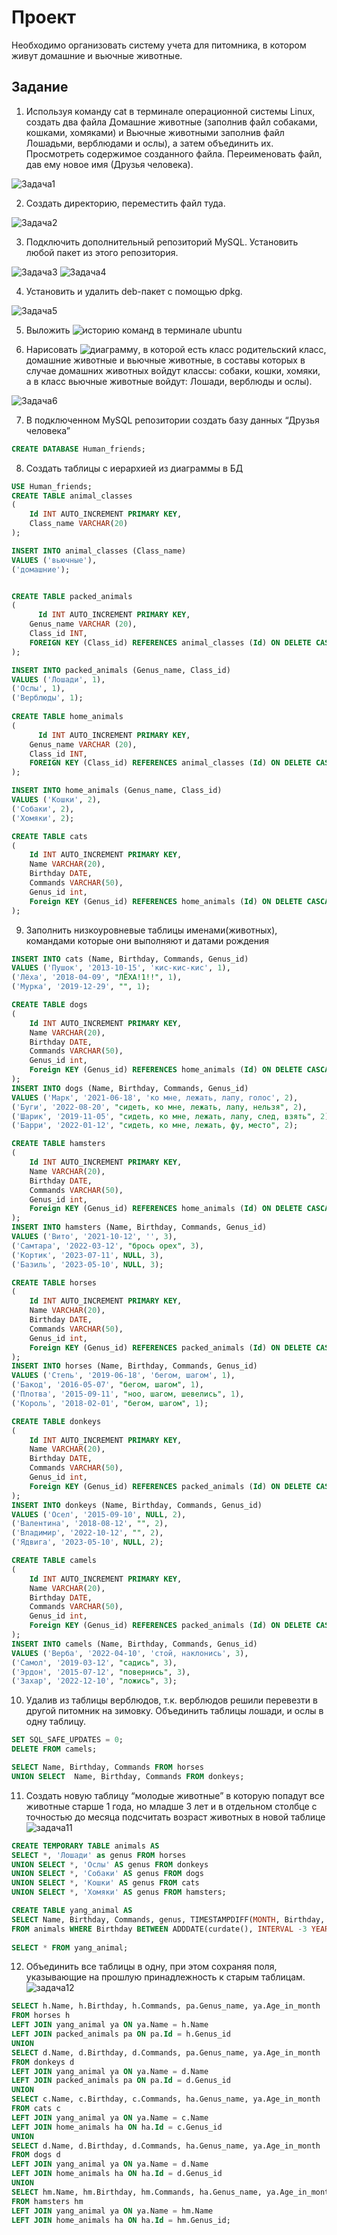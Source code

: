 # Проект
Необходимо организовать систему учета для питомника, в котором живут
домашние и вьючные животные.

## Задание
1. Используя команду cat в терминале операционной системы Linux, создать
два файла Домашние животные (заполнив файл собаками, кошками,
хомяками) и Вьючные животными заполнив файл Лошадьми, верблюдами и
ослы), а затем объединить их. Просмотреть содержимое созданного файла.
Переименовать файл, дав ему новое имя (Друзья человека).

![Задача1](https://github.com/ScarletStranger/animal_system/blob/main/screencshots/1.png)

2. Создать директорию, переместить файл туда.

![Задача2](https://github.com/ScarletStranger/animal_system/blob/main/screencshots/2.png)

3. Подключить дополнительный репозиторий MySQL. Установить любой пакет
из этого репозитория.

![Задача3](https://github.com/ScarletStranger/animal_system/blob/main/screencshots/3.png)
![Задача4](https://github.com/ScarletStranger/animal_system/blob/main/screencshots/4.png)

4. Установить и удалить deb-пакет с помощью dpkg.

![Задача5](https://github.com/ScarletStranger/animal_system/blob/main/screencshots/5.png)

5. Выложить ![историю команд](https://github.com/ScarletStranger/animal_system/blob/main/Linux_history_commands) в терминале ubuntu
  
6. Нарисовать ![диаграмму](https://github.com/ScarletStranger/animal_system/blob/main/animal_classes.drawio), в которой есть класс родительский класс, домашние
животные и вьючные животные, в составы которых в случае домашних
животных войдут классы: собаки, кошки, хомяки, а в класс вьючные животные
войдут: Лошади, верблюды и ослы).

![Задача6](https://github.com/ScarletStranger/animal_system/blob/main/screencshots/%D0%B4%D0%B8%D0%B0%D0%B3%D1%80%D0%B0%D0%BC%D0%BC%D0%B0.png)

7. В подключенном MySQL репозитории создать базу данных “Друзья
человека”
```sql
CREATE DATABASE Human_friends;
```

8. Создать таблицы с иерархией из диаграммы в БД
```sql
USE Human_friends;
CREATE TABLE animal_classes
(
	Id INT AUTO_INCREMENT PRIMARY KEY, 
	Class_name VARCHAR(20)
);

INSERT INTO animal_classes (Class_name)
VALUES ('вьючные'),
('домашние');  


CREATE TABLE packed_animals
(
	  Id INT AUTO_INCREMENT PRIMARY KEY,
    Genus_name VARCHAR (20),
    Class_id INT,
    FOREIGN KEY (Class_id) REFERENCES animal_classes (Id) ON DELETE CASCADE ON UPDATE CASCADE
);

INSERT INTO packed_animals (Genus_name, Class_id)
VALUES ('Лошади', 1),
('Ослы', 1),  
('Верблюды', 1); 
    
CREATE TABLE home_animals
(
	  Id INT AUTO_INCREMENT PRIMARY KEY,
    Genus_name VARCHAR (20),
    Class_id INT,
    FOREIGN KEY (Class_id) REFERENCES animal_classes (Id) ON DELETE CASCADE ON UPDATE CASCADE
);

INSERT INTO home_animals (Genus_name, Class_id)
VALUES ('Кошки', 2),
('Собаки', 2),  
('Хомяки', 2); 

CREATE TABLE cats 
(       
    Id INT AUTO_INCREMENT PRIMARY KEY, 
    Name VARCHAR(20), 
    Birthday DATE,
    Commands VARCHAR(50),
    Genus_id int,
    Foreign KEY (Genus_id) REFERENCES home_animals (Id) ON DELETE CASCADE ON UPDATE CASCADE
);
```
9. Заполнить низкоуровневые таблицы именами(животных), командами
которые они выполняют и датами рождения
```sql
INSERT INTO cats (Name, Birthday, Commands, Genus_id)
VALUES ('Пушок', '2013-10-15', 'кис-кис-кис', 1),
('Лёха', '2018-04-09', "ЛЁХА!1!!", 1),  
('Мурка', '2019-12-29', "", 1); 

CREATE TABLE dogs 
(       
    Id INT AUTO_INCREMENT PRIMARY KEY, 
    Name VARCHAR(20), 
    Birthday DATE,
    Commands VARCHAR(50),
    Genus_id int,
    Foreign KEY (Genus_id) REFERENCES home_animals (Id) ON DELETE CASCADE ON UPDATE CASCADE
);
INSERT INTO dogs (Name, Birthday, Commands, Genus_id)
VALUES ('Марк', '2021-06-18', 'ко мне, лежать, лапу, голос', 2),
('Буги', '2022-08-20', "сидеть, ко мне, лежать, лапу, нельзя", 2),  
('Шарик', '2019-11-05', "сидеть, ко мне, лежать, лапу, след, взять", 2), 
('Барри', '2022-01-12', "сидеть, ко мне, лежать, фу, место", 2);

CREATE TABLE hamsters 
(       
    Id INT AUTO_INCREMENT PRIMARY KEY, 
    Name VARCHAR(20), 
    Birthday DATE,
    Commands VARCHAR(50),
    Genus_id int,
    Foreign KEY (Genus_id) REFERENCES home_animals (Id) ON DELETE CASCADE ON UPDATE CASCADE
);
INSERT INTO hamsters (Name, Birthday, Commands, Genus_id)
VALUES ('Вито', '2021-10-12', '', 3),
('Самтара', '2022-03-12', "брось орех", 3),  
('Кортик', '2023-07-11', NULL, 3), 
('Базиль', '2023-05-10', NULL, 3);

CREATE TABLE horses 
(       
    Id INT AUTO_INCREMENT PRIMARY KEY, 
    Name VARCHAR(20), 
    Birthday DATE,
    Commands VARCHAR(50),
    Genus_id int,
    Foreign KEY (Genus_id) REFERENCES packed_animals (Id) ON DELETE CASCADE ON UPDATE CASCADE
);
INSERT INTO horses (Name, Birthday, Commands, Genus_id)
VALUES ('Степь', '2019-06-18', 'бегом, шагом', 1),
('Бакод', '2016-05-07', "бегом, шагом", 1),  
('Плотва', '2015-09-11', "ноо, шагом, шевелись", 1), 
('Король', '2018-02-01', "бегом, шагом", 1);

CREATE TABLE donkeys 
(       
    Id INT AUTO_INCREMENT PRIMARY KEY, 
    Name VARCHAR(20), 
    Birthday DATE,
    Commands VARCHAR(50),
    Genus_id int,
    Foreign KEY (Genus_id) REFERENCES packed_animals (Id) ON DELETE CASCADE ON UPDATE CASCADE
);
INSERT INTO donkeys (Name, Birthday, Commands, Genus_id)
VALUES ('Осел', '2015-09-10', NULL, 2),
('Валентина', '2018-08-12', "", 2),  
('Владимир', '2022-10-12', "", 2), 
('Ядвига', '2023-05-10', NULL, 2);

CREATE TABLE camels 
(       
    Id INT AUTO_INCREMENT PRIMARY KEY, 
    Name VARCHAR(20), 
    Birthday DATE,
    Commands VARCHAR(50),
    Genus_id int,
    Foreign KEY (Genus_id) REFERENCES packed_animals (Id) ON DELETE CASCADE ON UPDATE CASCADE
);
INSERT INTO camels (Name, Birthday, Commands, Genus_id)
VALUES ('Верба', '2022-04-10', 'стой, наклонись', 3),
('Самол', '2019-03-12', "садись", 3),  
('Эрдон', '2015-07-12', "повернись", 3), 
('Захар', '2022-12-10', "ложись", 3);
```

10. Удалив из таблицы верблюдов, т.к. верблюдов решили перевезти в другой
питомник на зимовку. Объединить таблицы лошади, и ослы в одну таблицу.
```sql
SET SQL_SAFE_UPDATES = 0;
DELETE FROM camels;

SELECT Name, Birthday, Commands FROM horses
UNION SELECT  Name, Birthday, Commands FROM donkeys;
```

11. Создать новую таблицу “молодые животные” в которую попадут все
животные старше 1 года, но младше 3 лет и в отдельном столбце с точностью
до месяца подсчитать возраст животных в новой таблице
![задача11](https://github.com/ScarletStranger/animal_system/blob/main/screencshots/%D1%81%D0%BA%D1%80%D0%B8%D0%BD_%D1%82%D0%B0%D0%B1%D0%BB%D0%B8%D1%86%D1%8B.png)
```sql
CREATE TEMPORARY TABLE animals AS 
SELECT *, 'Лошади' as genus FROM horses
UNION SELECT *, 'Ослы' AS genus FROM donkeys
UNION SELECT *, 'Собаки' AS genus FROM dogs
UNION SELECT *, 'Кошки' AS genus FROM cats
UNION SELECT *, 'Хомяки' AS genus FROM hamsters;

CREATE TABLE yang_animal AS
SELECT Name, Birthday, Commands, genus, TIMESTAMPDIFF(MONTH, Birthday, CURDATE()) AS Age_in_month
FROM animals WHERE Birthday BETWEEN ADDDATE(curdate(), INTERVAL -3 YEAR) AND ADDDATE(CURDATE(), INTERVAL -1 YEAR);
 
SELECT * FROM yang_animal;
```
12. Объединить все таблицы в одну, при этом сохраняя поля, указывающие на
прошлую принадлежность к старым таблицам.
![задача12](https://github.com/ScarletStranger/animal_system/blob/main/screencshots/%D1%81%D0%BA%D1%80%D0%B8%D0%BD_%D1%82%D0%B0%D0%B1%D0%BB%D0%B8%D1%86%D1%8B2.png)
```sql
SELECT h.Name, h.Birthday, h.Commands, pa.Genus_name, ya.Age_in_month 
FROM horses h
LEFT JOIN yang_animal ya ON ya.Name = h.Name
LEFT JOIN packed_animals pa ON pa.Id = h.Genus_id
UNION 
SELECT d.Name, d.Birthday, d.Commands, pa.Genus_name, ya.Age_in_month 
FROM donkeys d 
LEFT JOIN yang_animal ya ON ya.Name = d.Name
LEFT JOIN packed_animals pa ON pa.Id = d.Genus_id
UNION
SELECT c.Name, c.Birthday, c.Commands, ha.Genus_name, ya.Age_in_month 
FROM cats c
LEFT JOIN yang_animal ya ON ya.Name = c.Name
LEFT JOIN home_animals ha ON ha.Id = c.Genus_id
UNION
SELECT d.Name, d.Birthday, d.Commands, ha.Genus_name, ya.Age_in_month 
FROM dogs d
LEFT JOIN yang_animal ya ON ya.Name = d.Name
LEFT JOIN home_animals ha ON ha.Id = d.Genus_id
UNION
SELECT hm.Name, hm.Birthday, hm.Commands, ha.Genus_name, ya.Age_in_month 
FROM hamsters hm
LEFT JOIN yang_animal ya ON ya.Name = hm.Name
LEFT JOIN home_animals ha ON ha.Id = hm.Genus_id;
```

